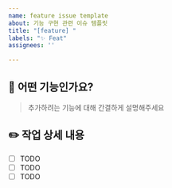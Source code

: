 ```yaml
---
name: feature issue template
about: 기능 구현 관련 이슈 템플릿
title: "[feature] "
labels: "✨ Feat"
assignees: ''

---
```


## 🔧 어떤 기능인가요?

> 추가하려는 기능에 대해 간결하게 설명해주세요

## ✏️ 작업 상세 내용

- [ ] TODO
- [ ] TODO
- [ ] TODO
